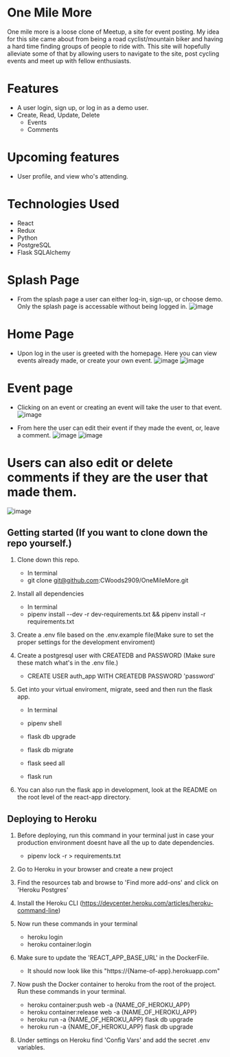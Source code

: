# One Mile More 
One mile more is a loose clone of Meetup, a site for event posting.  My idea for this site came about from being a road cyclist/mountain biker and having a hard time finding groups of people to ride with.  This site will hopefully alleviate some of that by allowing users to navigate to the site, post cycling events and meet up with fellow enthusiasts.

# Features
 * A user login, sign up, or log in as a demo user.
 * Create, Read, Update, Delete
    * Events
    * Comments
 
 # Upcoming features
  * User profile, and view who's attending.


# Technologies Used
  * React
  * Redux
  * Python
  * PostgreSQL
  * Flask SQLAlchemy

# Splash Page
  * From the splash page a user can either log-in, sign-up, or choose demo.  Only the splash page is accessable without being logged in.
 ![image](https://user-images.githubusercontent.com/83300311/160014284-20dc8aa8-0ddd-4ceb-81f4-f212b06acc4f.png)

# Home Page
  * Upon log in the user is greeted with the homepage.  Here you can view events already made, or create your own event.
 ![image](https://user-images.githubusercontent.com/83300311/160014468-676c53bd-79df-48f7-9a10-f1f0bb2df783.png)
![image](https://user-images.githubusercontent.com/83300311/160014509-c371ef67-c435-4831-aa69-7d4a17ebddd4.png)

# Event page
  * Clicking on an event or creating an event will take the user to that event.
 ![image](https://user-images.githubusercontent.com/83300311/160014732-f5b0bbac-b129-440c-a39f-7165ca53f023.png)
 
 * From here the user can edit their event if they made the event, or, leave a comment.
![image](https://user-images.githubusercontent.com/83300311/160014853-d50b07b7-e2c1-427e-91d6-eff96e261835.png)
![image](https://user-images.githubusercontent.com/83300311/160014943-5b8147fa-82aa-4bab-bb64-3b85b2a9e4ec.png)

# Users can also edit or delete comments if they are the user that made them.
![image](https://user-images.githubusercontent.com/83300311/160015097-ceb370bd-cf87-4b42-9389-bd358f092cbf.png)


## Getting started (If you want to clone down the repo yourself.)

1. Clone down this repo.
   *  In terminal
   *  git clone git@github.com:CWoods2909/OneMileMore.git

2. Install all dependencies
   *  In terminal
   *  pipenv install --dev -r dev-requirements.txt && pipenv install -r requirements.txt

3. Create a .env file based on the .env.example file(Make sure to set the proper settings for the development enviroment)

4. Create a postgresql user with CREATEDB and PASSWORD (Make sure these match what's in the .env file.)
   * CREATE USER auth_app WITH CREATEDB PASSWORD 'password'

5. Get into your virtual enviroment, migrate, seed and then run the flask app.
   * In terminal

   * pipenv shell
   * flask db upgrade
   * flask db migrate
   * flask seed all
   * flask run

6. You can also run the flask app in development, look at the README on the root level of the react-app directory.


## Deploying to Heroku

1. Before deploying, run this command in your terminal just in case your production environment doesnt have all the up to date dependencies.
   *  pipenv lock -r > requirements.txt

2. Go to Heroku in your browser and create a new project
3. Find the resources tab and browse to 'Find more add-ons' and click on 'Heroku Postgres'
4. Install the Heroku CLI (https://devcenter.heroku.com/articles/heroku-command-line)
5. Now run these commands in your terminal
   * heroku login
   * heroku container:login

6. Make sure to update the 'REACT_APP_BASE_URL' in the DockerFile.
   * It should now look like this "https://{Name-of-app}.herokuapp.com"

7. Now push the Docker container to heroku from the root of the project.  Run these commands in your terminal.
   * heroku container:push web -a {NAME_OF_HEROKU_APP}
   * heroku container:release web -a {NAME_OF_HEROKU_APP}
   * heroku run -a {NAME_OF_HEROKU_APP} flask db upgrade
   * heroku run -a {NAME_OF_HEROKU_APP} flask db upgrade

8. Under settings on Heroku find 'Config Vars' and add the secret .env variables.
